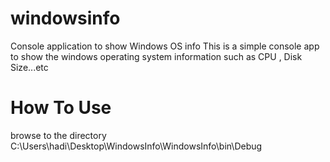 # windowsinfo
Console application to show Windows OS info
This is a simple console app to show the windows operating system information such as CPU , Disk Size...etc
# How To Use

browse to the directory C:\Users\hadi\Desktop\WindowsInfo\WindowsInfo\bin\Debug
